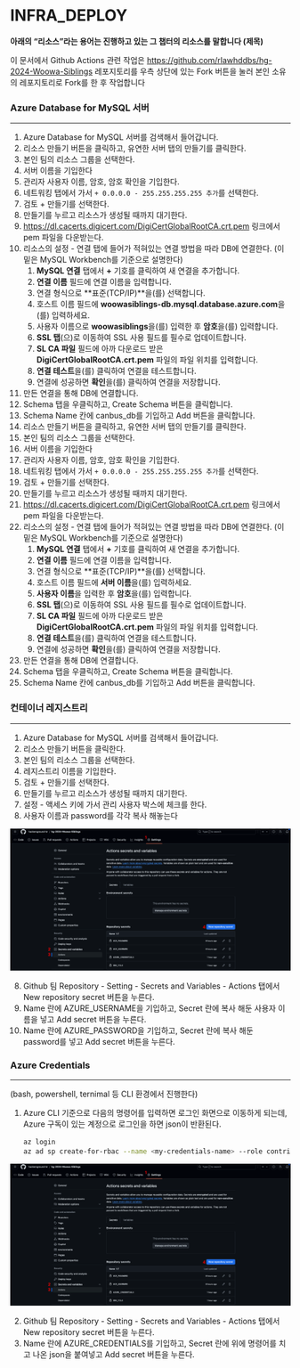 # INFRA_DEPLOY

**아래의 “리소스”라는 용어는 진행하고 있는 그 챕터의 리소스를 말합니다 (제목)**

이 문서에서 Github Actions 관련 작업은 https://github.com/rlawhddbs/hg-2024-Woowa-Siblings 레포지토리를 우측 상단에 있는 Fork 버튼을 눌러 본인 소유의 레포지토리로 Fork를 한 후 작업합니다

### Azure Database for MySQL 서버

---

1. Azure Database for MySQL 서버를 검색해서 들어갑니다.
2. 리소스 만들기 버튼을 클릭하고, 유연한 서버 탭의 만들기를 클릭한다.
3. 본인 팀의 리소스 그룹을 선택한다.
4. 서버 이름을 기입한다
5. 관리자 사용자 이름, 암호, 암호 확인을 기입한다.
6. 네트워킹 탭에서 가서 `+ 0.0.0.0 - 255.255.255.255 추가`를 선택한다.
7. 검토 + 만들기를 선택한다.
8. 만들기를 누르고 리소스가 생성될 때까지 대기한다.
9. https://dl.cacerts.digicert.com/DigiCertGlobalRootCA.crt.pem 링크에서 pem 파일을 다운받는다.
10. 리소스의 설정 - 연결 탭에 들어가 적혀있는 연결 방법을 따라 DB에 연결한다. (이 밑은 MySQL Workbench를 기준으로 설명한다)
     1. **MySQL 연결** 탭에서 **+** 기호를 클릭하여 새 연결을 추가합니다.
     2. **연결 이름** 필드에 연결 이름을 입력합니다.
     3. 연결 형식으로 **표준(TCP/IP)**을(를) 선택합니다.
     4. 호스트 이름 필드에 **woowasiblings-db.mysql.database.azure.com**을(를) 입력하세요.
     5. 사용자 이름으로 **woowasiblings**을(를) 입력한 후 **암호**을(를) 입력합니다.
     6. **SSL 탭**(으)로 이동하여 SSL 사용 필드를 필수로 업데이트합니다.
     7. **SL CA 파일** 필드에 아까 다운로드 받은 **DigiCertGlobalRootCA.crt.pem** 파일의 파일 위치를 입력합니다.
     8. **연결 테스트**을(를) 클릭하여 연결을 테스트합니다.
     9. 연결에 성공하면 **확인**을(를) 클릭하여 연결을 저장합니다.
11. 만든 연결을 통해 DB에 연결합니다.
12. Schema 탭을 우클릭하고, Create Schema 버튼을 클릭합니다.
13. Schema Name 칸에 canbus_db를 기입하고 Add 버튼을 클릭합니다.
1. 리소스 만들기 버튼을 클릭하고, 유연한 서버 탭의 만들기를 클릭한다.
2. 본인 팀의 리소스 그룹을 선택한다.
3. 서버 이름을 기입한다
4. 관리자 사용자 이름, 암호, 암호 확인을 기입한다.
5. 네트워킹 탭에서 가서 `+ 0.0.0.0 - 255.255.255.255 추가`를 선택한다.
6. 검토 + 만들기를 선택한다.
7. 만들기를 누르고 리소스가 생성될 때까지 대기한다.
8. https://dl.cacerts.digicert.com/DigiCertGlobalRootCA.crt.pem 링크에서 pem 파일을 다운받는다.
9. 리소스의 설정 - 연결 탭에 들어가 적혀있는 연결 방법을 따라 DB에 연결한다. (이 밑은 MySQL Workbench를 기준으로 설명한다)
    1. **MySQL 연결** 탭에서 **+** 기호를 클릭하여 새 연결을 추가합니다.
    2. **연결 이름** 필드에 연결 이름을 입력합니다.
    3. 연결 형식으로 **표준(TCP/IP)**을(를) 선택합니다.
    4. 호스트 이름 필드에 **서버 이름**을(를) 입력하세요.
    5. **사용자 이름**을 입력한 후 **암호**을(를) 입력합니다.
    6. **SSL 탭**(으)로 이동하여 SSL 사용 필드를 필수로 업데이트합니다.
    7. **SL CA 파일** 필드에 아까 다운로드 받은 **DigiCertGlobalRootCA.crt.pem** 파일의 파일 위치를 입력합니다.
    8. **연결 테스트**을(를) 클릭하여 연결을 테스트합니다.
    9. 연결에 성공하면 **확인**을(를) 클릭하여 연결을 저장합니다.
10. 만든 연결을 통해 DB에 연결합니다.
11. Schema 탭을 우클릭하고, Create Schema 버튼을 클릭합니다.
12. Schema Name 칸에 canbus_db를 기입하고 Add 버튼을 클릭합니다.

### 컨테이너 레지스트리

---

1. Azure Database for MySQL 서버를 검색해서 들어갑니다.
2. 리소스 만들기 버튼을 클릭한다.
3. 본인 팀의 리소스 그룹을 선택한다.
4. 레지스트리 이름을 기입한다.
5. 검토 + 만들기를 선택한다.
6. 만들기를 누르고 리소스가 생성될 때까지 대기한다.
7. 설정 - 액세스 키에 가서 관리 사용자 박스에 체크를 한다.
8. 사용자 이름과 password를 각각 복사 해놓는다

![아래의 New repository secret을 찾아가는 방법](images/github_actions_secret.png)

8. Github 팀 Repository - Setting - Secrets and Variables - Actions 탭에서 New repository secret 버튼을 누른다.
9. Name 란에 AZURE_USERNAME을 기입하고, Secret 란에 복사 해둔 사용자 이름을 넣고 Add secret 버튼을 누른다.
10. Name 란에 AZURE_PASSWORD을 기입하고, Secret 란에 복사 해둔 password를 넣고 Add secret 버튼을 누른다.

### Azure Credentials

---

(bash, powershell, ternimal 등 CLI 환경에서 진행한다)

1. Azure CLI 기준으로 다음의 명령어를 입력하면 로그인 화면으로 이동하게 되는데, Azure 구독이 있는 계정으로 로그인을 하면 json이 반환된다.

    ```bash
    az login
    az ad sp create-for-rbac --name <my-credentials-name> --role contributor --scopes /subscriptions/<AZURE_SUBSCRIPTION_ID>/resourceGroups/<my-resource-group> --json-auth --output json
    ```

![아래의 New repository secret을 찾아가는 방법](images/github_actions_secret.png)

2. Github 팀 Repository - Setting - Secrets and Variables - Actions 탭에서 New repository secret 버튼을 누른다.
3. Name 란에 AZURE_CREDENTIALS를 기입하고, Secret 란에 위에 명령어를 치고 나온 json을 붙여넣고
   Add secret 버튼을 누른다.
